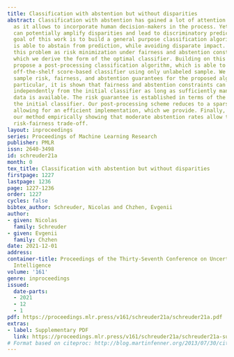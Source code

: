 ```yaml
---
title: Classification with abstention but without disparities
abstract: Classification with abstention has gained a lot of attention in recent years
  as it allows to incorporate human decision-makers in the process. Yet, abstention
  can potentially amplify disparities and lead to discriminatory predictions. The
  goal of this work is to build a general purpose classification algorithm, which
  is able to abstain from prediction, while avoiding disparate impact. We formalize
  this problem as risk minimization under fairness and abstention constraints for
  which we derive the form of the optimal classifier. Building on this result, we
  propose a post-processing classification algorithm, which is able to modify any
  off-the-shelf score-based classifier using only unlabeled sample. We establish finite
  sample risk, fairness, and abstention guarantees for the proposed algorithm. In
  particular, it is shown that fairness and abstention constraints can be achieved
  independently from the initial classifier as long as sufficiently many unlabeled
  data is available. The risk guarantee is established in terms of the quality of
  the initial classifier. Our post-processing scheme reduces to a sparse linear program
  allowing for an efficient implementation, which we provide. Finally, we validate
  our method empirically showing that moderate abstention rates allow to bypass the
  risk-fairness trade-off.
layout: inproceedings
series: Proceedings of Machine Learning Research
publisher: PMLR
issn: 2640-3498
id: schreuder21a
month: 0
tex_title: Classification with abstention but without disparities
firstpage: 1227
lastpage: 1236
page: 1227-1236
order: 1227
cycles: false
bibtex_author: Schreuder, Nicolas and Chzhen, Evgenii
author:
- given: Nicolas
  family: Schreuder
- given: Evgenii
  family: Chzhen
date: 2021-12-01
address:
container-title: Proceedings of the Thirty-Seventh Conference on Uncertainty in Artificial
  Intelligence
volume: '161'
genre: inproceedings
issued:
  date-parts:
  - 2021
  - 12
  - 1
pdf: https://proceedings.mlr.press/v161/schreuder21a/schreuder21a.pdf
extras:
- label: Supplementary PDF
  link: https://proceedings.mlr.press/v161/schreuder21a/schreuder21a-supp.pdf
# Format based on citeproc: http://blog.martinfenner.org/2013/07/30/citeproc-yaml-for-bibliographies/
---
```

